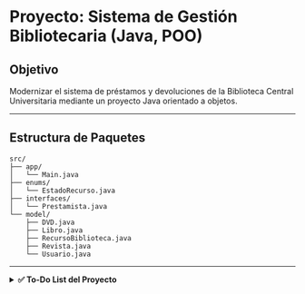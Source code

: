 # Proyecto: Sistema de Gestión Bibliotecaria (Java, POO)

## Objetivo
Modernizar el sistema de préstamos y devoluciones de la Biblioteca Central Universitaria mediante un proyecto Java orientado a objetos.

---

## Estructura de Paquetes

```
src/
├── app/
│   └── Main.java
├── enums/
│   └── EstadoRecurso.java
├── interfaces/
│   └── Prestamista.java
└── model/
    ├── DVD.java
    ├── Libro.java
    ├── RecursoBiblioteca.java
    ├── Revista.java
    └── Usuario.java
```

---


<details>
<summary><strong>✅ To-Do List del Proyecto</strong></summary>

### 1. Interfaz `Prestamista` (`interfaces/Prestamista.java`)
- [x] `boolean prestar(RecursoBiblioteca recurso, Usuario usuario)`
- [x] `boolean devolver(RecursoBiblioteca recurso)`

### 2. Enum `EstadoRecurso` (`enums/EstadoRecurso.java`)
- [x] Valores: `DISPONIBLE`, `PRESTADO`, `RESERVADO`

### 3. Clase abstracta `RecursoBiblioteca` (`model/RecursoBiblioteca.java`)
- [x] Atributos:
  - [x] `String id`
  - [x] `String titulo`
  - [x] `EstadoRecurso estado`
- [x] Constructor para `id` y `titulo`
- [x] Getters
- [x] Método abstracto `String descripcion()`

### 4. Subclases de `RecursoBiblioteca`

#### 📖 Clase `Libro` (`model/Libro.java`)
- [x] Atributo: `String autor`
- [x] Implementar método `descripcion()`

#### 📚 Clase `Revista` (`model/Revista.java`)
- [x] Atributo: `int numeroEdicion`
- [x] Implementar método `descripcion()`

#### 📀 Clase `DVD` (`model/DVD.java`)
- [x] Atributo: `int duracionMinutos`
- [x] Implementar método `descripcion()`

### 5. Clase `Usuario` (`model/Usuario.java`)
- [x] Atributos:
  - [x] `String id`
  - [x] `String nombre`
- [x] Constructor y getters

### 6. Clase `BibliotecaManager` (pendiente)
- [x] Implementar la interfaz `Prestamista`
	- [x] `prestar(RecursoBiblioteca recurso, Usuario usuario)`
	- [x] `devolver(RecursoBiblioteca recurso)`
- [x] Atributos:
  - [x] `Map<String, RecursoBiblioteca> recursos`
  - [x] `Map<String, Usuario> usuarios`
- [ ] Métodos:
  - [x] `agregarRecurso(RecursoBiblioteca recurso)`
  - [x] `agregarUsuario(Usuario usuario)`
  - [x] `obtenerRecurso(String id)`
  - [x] `obtenerUsuario(String id)`
  - [x] `listarRecursos()`
  

### 7. Clase `Main` (`app/Main.java`)
- [x] Crear instancia de `BibliotecaManager`
- [x] Leer comandos con `Scanner`
- [x] Implementar menú interactivo:
  - [x] Comando `prestar <idRecurso> <idUsuario>`
  - [] Comando `devolver <idRecurso>`
  - [x] Comando `listar`
  - [x] Comando `salir`
  - [ ] Mejorar el diseño del ouput 
  - [ ] hacer javadoc 

---

### 📌 Bonus: Diagrama UML (Opcional, recomendado)
- [ ] Representar claramente:
  - [ ] `BibliotecaManager` (implementa `Prestamista`)
  - [ ] `RecursoBiblioteca` (clase abstracta) y subclases (`Libro`, `Revista`, `DVD`)
  - [ ] `Usuario`
  - [ ] `EstadoRecurso`

</details>
